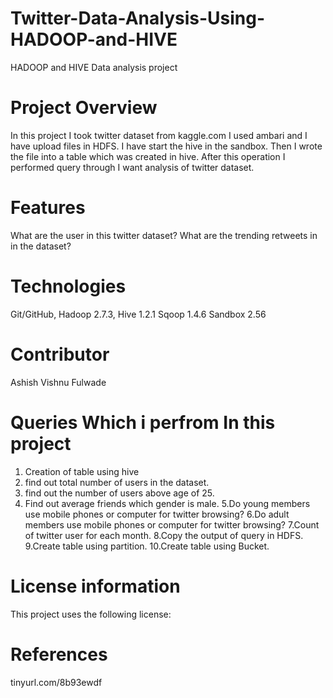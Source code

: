 # Twitter-Data-Analysis-Using-HADOOP-and-HIVE
HADOOP and HIVE Data analysis project

# Project Overview

In this project I took twitter dataset from kaggle.com
I used ambari and I have upload files in HDFS.
I have start the hive in the sandbox.
Then I wrote the file into a table which was created in hive.
After this operation I performed query through I want analysis of twitter dataset.

# Features
What are the user in this twitter dataset?
What are the trending retweets in in the dataset?


#  Technologies 
Git/GitHub,
Hadoop 2.7.3,
Hive 1.2.1
Sqoop 1.4.6
Sandbox 2.56

# Contributor
Ashish Vishnu Fulwade

# Queries Which i perfrom In this project

1. Creation of table using hive
2. find out total number of users in the dataset.
3. find out the number of users above age of 25.
4. Find out average friends which gender is male.
5.Do young members use mobile phones or computer for twitter browsing?
6.Do adult members use mobile phones or computer for twitter browsing?
7.Count of twitter user for each month.
8.Copy the output of query  in HDFS.
9.Create table using partition.
10.Create table using Bucket.


# License information
This project uses the following license:


# References
tinyurl.com/8b93ewdf
